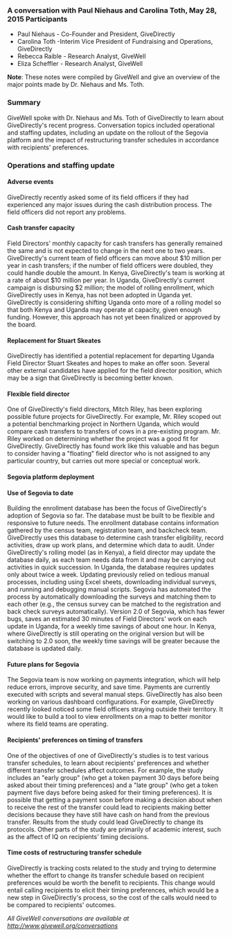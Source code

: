 ### A conversation with Paul Niehaus and Carolina Toth, May 28, 2015 Participants

* Paul Niehaus - Co-Founder and President, GiveDirectly
* Carolina Toth -Interim Vice President of Fundraising and Operations, GiveDirectly
* Rebecca Raible - Research Analyst, GiveWell
* Eliza Scheffler - Research Analyst, GiveWell

**Note**: These notes were compiled by GiveWell and give an overview of the major points made by Dr. Niehaus and Ms. Toth.

### Summary

GiveWell spoke with Dr. Niehaus and Ms. Toth of GiveDirectly to learn about GiveDirectly's recent progress. Conversation topics included operational and staffing updates, including an update on the rollout of the Segovia platform and the impact of restructuring transfer schedules in accordance with recipients' preferences.

### Operations and staffing update

#### Adverse events

GiveDirectly recently asked some of its field officers if they had experienced any major issues during the cash distribution process. The field officers did not report any problems.

#### Cash transfer capacity

Field Directors' monthly capacity for cash transfers has generally remained the same and is not expected to change in the next one to two years. GiveDirectly's current team of field officers can move about $10 million per year in cash transfers; if the number of field officers were doubled, they could handle double the amount. In Kenya, GiveDirectly's team is working at a rate of about $10 million per year. In Uganda, GiveDirectly's current campaign is disbursing $2 million; the model of rolling enrollment, which GiveDirectly uses in Kenya, has not been adopted in Uganda yet. GiveDirectly is considering shifting Uganda onto more of a rolling model so that both Kenya and Uganda may operate at capacity, given enough funding. However, this approach has not yet been finalized or approved by the board.

#### Replacement for Stuart Skeates

GiveDirectly has identified a potential replacement for departing Uganda Field Director Stuart Skeates and hopes to make an offer soon. Several other external candidates have applied for the field director position, which may be a sign that GiveDirectly is becoming better known.

#### Flexible field director

One of GiveDirectly's field directors, Mitch Riley, has been exploring possible future projects for GiveDirectly. For example, Mr. Riley scoped out a potential benchmarking project in Northern Uganda, which would compare cash transfers to transfers of cows in a pre-existing program. Mr. Riley worked on determining whether the project was a good fit for GiveDirectly. GiveDirectly has found work like this valuable and has begun to consider having a "floating" field director who is not assigned to any particular country, but carries out more special or conceptual work.

#### Segovia platform deployment

#### Use of Segovia to date

Building the enrollment database has been the focus of GiveDirectly's adoption of Segovia so far. The database must be built to be flexible and responsive to future needs. The enrollment database contains information gathered by the census team, registration team, and backcheck team. GiveDirectly uses this database to determine cash transfer eligibility, record activities, draw up work plans, and determine which data to audit. Under GiveDirectly's rolling model (as in Kenya), a field director may update the database daily, as each team needs data from it and may be carrying out activities in quick succession. In Uganda, the database requires updates only about twice a week. Updating previously relied on tedious manual processes, including using Excel sheets, downloading individual surveys, and running and debugging manual scripts. Segovia has automated the process by automatically downloading the surveys and matching them to each other (e.g., the census survey can be matched to the registration and back check surveys automatically). Version 2.0 of Segovia, which has fewer bugs, saves an estimated 30 minutes of Field Directors' work on each update in Uganda, for a weekly time savings of about one hour. In Kenya, where GiveDirectly is still operating on the original version but will be switching to 2.0 soon, the weekly time savings will be greater because the database is updated daily.

#### Future plans for Segovia

The Segovia team is now working on payments integration, which will help reduce errors, improve security, and save time. Payments are currently executed with scripts and several manual steps. GiveDirectly has also been working on various dashboard configurations. For example, GiveDirectly recently looked noticed some field officers straying outside their territory. It would like to build a tool to view enrollments on a map to better monitor where its field teams are operating.

#### Recipients' preferences on timing of transfers

One of the objectives of one of GiveDirectly's studies is to test various transfer schedules, to learn about recipients' preferences and whether different transfer schedules affect outcomes. For example, the study includes an "early group" (who get a token payment 30 days before being asked about their timing preferences) and a "late group" (who get a token payment five days before being asked for their timing preferences). It is possible that getting a payment soon before making a decision about when to receive the rest of the transfer could lead to recipients making better decisions because they have still have cash on hand from the previous transfer. Results from the study could lead GiveDirectly to change its protocols. Other parts of the study are primarily of academic interest, such as the affect of IQ on recipients' timing decisions.

#### Time costs of restructuring transfer schedule

GiveDirectly is tracking costs related to the study and trying to determine whether the effort to change its transfer schedule based on recipient preferences would be worth the benefit to recipients. This change would entail calling recipients to elicit their timing preferences, which would be a new step in GiveDirectly's process, so the cost of the calls would need to be compared to recipients' outcomes.

_All GiveWell conversations are available at http://www.givewell.org/conversations_